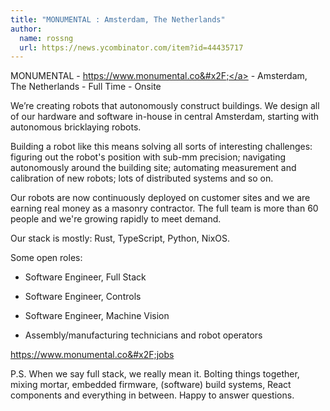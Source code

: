 ```yaml
---
title: "MONUMENTAL : Amsterdam, The Netherlands"
author:
  name: rossng
  url: https://news.ycombinator.com/item?id=44435717
---
```

MONUMENTAL - <a href="https:&#x2F;&#x2F;www.monumental.co&#x2F;" rel="nofollow">https:&#x2F;&#x2F;www.monumental.co&#x2F;</a> - Amsterdam, The Netherlands - Full Time - Onsite

We’re creating robots that autonomously construct buildings. We design all of our hardware and software in-house in central Amsterdam, starting with autonomous bricklaying robots.

Building a robot like this means solving all sorts of interesting challenges: figuring out the robot&#x27;s position with sub-mm precision; navigating autonomously around the building site; automating measurement and calibration of new robots; lots of distributed systems and so on.

Our robots are now continuously deployed on customer sites and we are earning real money as a masonry contractor. The full team is more than 60 people and we&#x27;re growing rapidly to meet demand.

Our stack is mostly: Rust, TypeScript, Python, NixOS.

Some open roles:

- Software Engineer, Full Stack

- Software Engineer, Controls

- Software Engineer, Machine Vision

- Assembly&#x2F;manufacturing technicians and robot operators

<a href="https:&#x2F;&#x2F;www.monumental.co&#x2F;jobs" rel="nofollow">https:&#x2F;&#x2F;www.monumental.co&#x2F;jobs</a>

P.S. When we say full stack, we really mean it. Bolting things together, mixing mortar, embedded firmware, (software) build systems, React components and everything in between. Happy to answer questions.
<JobApplication />
